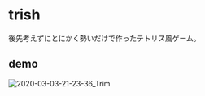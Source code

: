 # trish

後先考えずにとにかく勢いだけで作ったテトリス風ゲーム。

## demo

![2020-03-03-21-23-36_Trim](https://user-images.githubusercontent.com/46079709/75776473-7275f780-5d97-11ea-92dd-2afd0f2d750d.gif)
